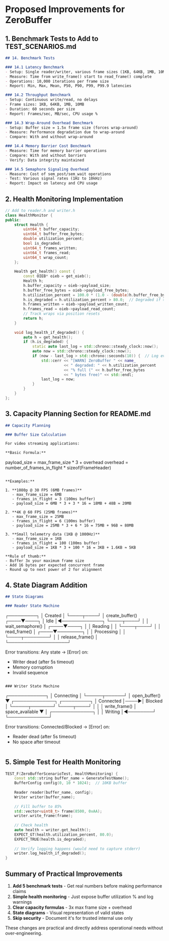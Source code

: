 # Proposed Improvements for ZeroBuffer

## 1. Benchmark Tests to Add to TEST_SCENARIOS.md

```markdown
## 14. Benchmark Tests

### 14.1 Latency Benchmark
- Setup: Single reader/writer, various frame sizes (1KB, 64KB, 1MB, 10MB)
- Measure: Time from write_frame() start to read_frame() complete
- Operations: 10,000 iterations per frame size
- Report: Min, Max, Mean, P50, P90, P99, P99.9 latencies

### 14.2 Throughput Benchmark  
- Setup: Continuous write/read, no delays
- Frame sizes: 1KB, 64KB, 1MB, 10MB
- Duration: 60 seconds per size
- Report: Frames/sec, MB/sec, CPU usage %

### 14.3 Wrap-Around Overhead Benchmark
- Setup: Buffer size = 1.5x frame size (forces wrap-around)
- Measure: Performance degradation due to wrap-around
- Compare: With and without wrap-around

### 14.4 Memory Barrier Cost Benchmark
- Measure: Time for memory barrier operations
- Compare: With and without barriers
- Verify: Data integrity maintained

### 14.5 Semaphore Signaling Overhead
- Measure: Cost of sem_post/sem_wait operations
- Test: Various signal rates (1Hz to 10kHz)
- Report: Impact on latency and CPU usage
```

## 2. Health Monitoring Implementation

```cpp
// Add to reader.h and writer.h
class HealthMonitor {
public:
    struct Health {
        uint64_t buffer_capacity;
        uint64_t buffer_free_bytes;
        double utilization_percent;
        bool is_degraded;
        uint64_t frames_written;
        uint64_t frames_read;
        uint64_t wrap_count;
    };
    
    Health get_health() const {
        const OIEB* oieb = get_oieb();
        Health h;
        h.buffer_capacity = oieb->payload_size;
        h.buffer_free_bytes = oieb->payload_free_bytes;
        h.utilization_percent = 100.0 * (1.0 - (double)h.buffer_free_bytes / h.buffer_capacity);
        h.is_degraded = h.utilization_percent > 80.0;  // Degraded if >80% full
        h.frames_written = oieb->payload_written_count;
        h.frames_read = oieb->payload_read_count;
        // Track wraps via position resets
        return h;
    }
    
    void log_health_if_degraded() {
        auto h = get_health();
        if (h.is_degraded) {
            static auto last_log = std::chrono::steady_clock::now();
            auto now = std::chrono::steady_clock::now();
            if (now - last_log > std::chrono::seconds(10)) {  // Log every 10s max
                std::cerr << "[WARN] ZeroBuffer " << name_ 
                          << " degraded: " << h.utilization_percent 
                          << "% full (" << h.buffer_free_bytes 
                          << " bytes free)" << std::endl;
                last_log = now;
            }
        }
    }
};
```

## 3. Capacity Planning Section for README.md

```markdown
## Capacity Planning

### Buffer Size Calculation

For video streaming applications:

**Basic Formula:**
```
payload_size = max_frame_size * 3 + overhead
overhead = number_of_frames_in_flight * sizeof(FrameHeader)
```

**Examples:**

1. **1080p @ 30 FPS (6MB frames)**
   - max_frame_size = 6MB
   - frames_in_flight = 3 (100ms buffer)
   - payload_size = 6MB * 3 + 3 * 16 = 18MB + 48B ≈ 20MB

2. **4K @ 60 FPS (25MB frames)**
   - max_frame_size = 25MB  
   - frames_in_flight = 6 (100ms buffer)
   - payload_size = 25MB * 3 + 6 * 16 = 75MB + 96B ≈ 80MB

3. **Small telemetry data (1KB @ 1000Hz)**
   - max_frame_size = 1KB
   - frames_in_flight = 100 (100ms buffer)
   - payload_size = 1KB * 3 + 100 * 16 = 3KB + 1.6KB ≈ 5KB

**Rule of thumb:** 
- Buffer 3x your maximum frame size
- Add 16 bytes per expected concurrent frame
- Round up to next power of 2 for alignment
```

## 4. State Diagram Addition

```markdown
## State Diagrams

### Reader State Machine
```
┌─────────┐
│ Created │
└────┬────┘
     │ create_buffer()
┌────▼────┐
│  Idle   │◄─────────────┐
└────┬────┘              │
     │ wait_semaphore()  │
┌────▼────┐              │
│ Reading │              │
└────┬────┘              │
     │ read_frame()      │
┌────▼────────┐          │
│ Processing  │          │
└────┬────────┘          │
     │ release_frame()   │
     └───────────────────┘

Error transitions:
Any state → [Error] on:
- Writer dead (after 5s timeout)
- Memory corruption
- Invalid sequence
```

### Writer State Machine
```
┌────────────┐
│ Connecting │
└─────┬──────┘
      │ open_buffer()
      ▼
┌─────────────┐     ┌─────────┐
│  Connected  │────►│ Blocked │
└─────┬───────┘     └────┬────┘
      │                  │
      │ write_frame()    │ space_available
      ▼                  │
┌─────────────┐         │
│   Writing   │◄────────┘
└─────────────┘

Error transitions:
Connected/Blocked → [Error] on:
- Reader dead (after 5s timeout)
- No space after timeout
```
```

## 5. Simple Test for Health Monitoring

```cpp
TEST_F(ZeroBufferScenarioTest, HealthMonitoring) {
    const std::string buffer_name = GenerateTestName();
    BufferConfig config(0, 10 * 1024);  // 10KB buffer
    
    Reader reader(buffer_name, config);
    Writer writer(buffer_name);
    
    // Fill buffer to 85%
    std::vector<uint8_t> frame(8500, 0xAA);
    writer.write_frame(frame);
    
    // Check health
    auto health = writer.get_health();
    EXPECT_GT(health.utilization_percent, 80.0);
    EXPECT_TRUE(health.is_degraded);
    
    // Verify logging happens (would need to capture stderr)
    writer.log_health_if_degraded();
}
```

## Summary of Practical Improvements

1. **Add 5 benchmark tests** - Get real numbers before making performance claims
2. **Simple health monitoring** - Just expose buffer utilization % and log warnings
3. **Clear capacity formulas** - 3x max frame size + overhead
4. **State diagrams** - Visual representation of valid states
5. **Skip security** - Document it's for trusted internal use only

These changes are practical and directly address operational needs without over-engineering.
